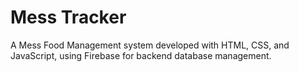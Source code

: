 # Mess Tracker 
A Mess Food Management system developed with HTML, CSS, and JavaScript, using Firebase for backend database management.
